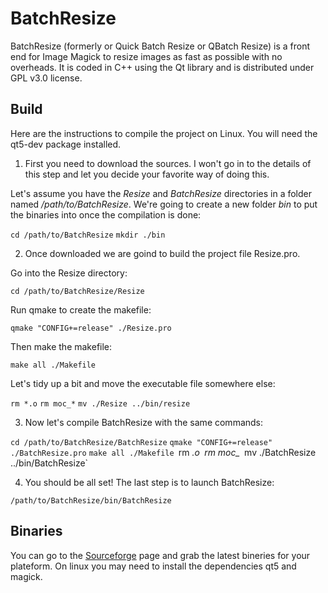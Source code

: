 # BatchResize

BatchResize (formerly or Quick Batch Resize or QBatch Resize) is a front end for Image Magick to resize images as fast as possible with no overheads. It is coded in C++ using the Qt library and is distributed under GPL v3.0 license.

## Build

Here are the instructions to compile the project on Linux. You will need the qt5-dev package installed.

1. First you need to download the sources. I won't go in to the details of this step and let you decide your favorite way of doing this.

Let's assume you have the *Resize* and *BatchResize* directories in a folder named */path/to/BatchResize*.
We're going to create a new folder *bin* to put the binaries into once the compilation is done:

`cd /path/to/BatchResize`
`mkdir ./bin`

2. Once downloaded we are goind to build the project file Resize.pro.

Go into the Resize directory:

`cd /path/to/BatchResize/Resize`

Run qmake to create the makefile:

`qmake "CONFIG+=release" ./Resize.pro`

Then make the makefile:

`make all ./Makefile`

Let's tidy up a bit and move the executable file somewhere else:

`rm *.o`
`rm moc_*`
`mv ./Resize ../bin/resize`

3. Now let's compile BatchResize with the same commands:

`cd /path/to/BatchResize/BatchResize`
`qmake "CONFIG+=release" ./BatchResize.pro`
`make all ./Makefile
`rm *.o`
`rm moc_*`
`mv ./BatchResize ../bin/BatchResize`

4. You should be all set! The last step is to launch BatchResize:

`/path/to/BatchResize/bin/BatchResize`

## Binaries

You can go to the [Sourceforge](https://sourceforge.net/projects/batchresize/files/) page and grab the latest bineries for your plateform. On linux you may need to install the dependencies qt5 and magick.